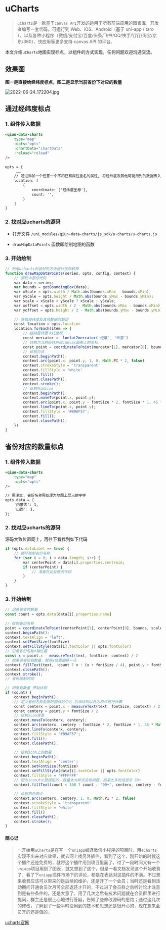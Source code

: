 # uCharts

> `uCharts`是一款基于`canvas API`开发的适用于所有前端应用的图表库，开发者编写一套代码，可运行到 Web、iOS、Android（基于 uni-app / taro ）、以及各种小程序（微信/支付宝/百度/头条/飞书/QQ/快手/钉钉/淘宝/京东/360）、快应用等更多支持 canvas API 的平台。

本文介绍`uCharts`地图实现标点，以组件的方式实现，任何问题欢迎沟通交流。

## 效果图
**图一是直接给经纬度标点，图二是显示当前省份下对应的数量**

![2022-06-24_172204.jpg](https://p1-juejin.byteimg.com/tos-cn-i-k3u1fbpfcp/d328c07db3814a3b9e6326e80e165d24~tplv-k3u1fbpfcp-watermark.image?)

## 通过经纬度标点

### 1. 组件传入数据

``` html
<qiun-data-charts 
    type="map"
    :opts="opts"
    :chartData="chartData"
    :reload="reload"
/>
        
opts = {
     ……
    // 通过添加一个任意一个不和已有属性重名的属性, 将经纬度及其他可能用到的数据传入
    location: [
        {
            coordinate: ['经纬度坐标'],
            count: '',
        }
    ]
}
```

### 2. 找对应ucharts的源码

- 打开文件 `/uni_modules/qiun-data-charts/js_sdk/u-charts/u-charts.js`

- `drawMapDataPoints` 函数即绘制地图的函数

### 3. 开始绘制

``` js
// 利用ucharts封装好的方法进行坐标转换
function drawMapDataPoints(series, opts, config, context) {
    // 源码中部分代码
    var data = series;
    var bounds = getBoundingBox(data);
    var xScale = opts.width / Math.abs(bounds.xMax - bounds.xMin);
    var yScale = opts.height / Math.abs(bounds.yMax - bounds.yMin);
    var scale = xScale < yScale ? xScale : yScale;
    var xoffset = opts.width / 2 - Math.abs(bounds.xMax - bounds.xMin) / 2 * scale;
    var yoffset = opts.height / 2 - Math.abs(bounds.yMax - bounds.yMin) / 2 * scale;
    
    // 获取经纬度及其他数据的数组
    const location = opts.location
    location.forEach(item => {
        // 经纬度转墨卡托坐标
        const mercator =  lonlat2mercator('经度', '纬度')
        // 转换为当前经纬对应canvas画布上的坐标
        const point = coordinateToPoint(mercator[1], mercator[0], bounds, scale, xoffset, yoffset);
        // 绘制白点
        context.beginPath();
        context.arc(point.x, point.y, 1, 0, Math.PI * 2, false)
        context.strokeStyle = 'transparent'
        context.fillStyle = 'white'
        context.fill()
        context.closePath();
        context.stroke();
        // 绘制标记icon
        context.beginPath();
        context.moveTo(point.x, point.y);
        context.arc(point.x, point.y - fontSize * 2, fontSize * 1, 45 * Math.PI/180, 135 * Math.PI/180, true);
        context.lineTo(point.x, point.y);
        context.fillStyle = '#B9AF57';
        context.fill();
        context.closePath();
    })
}
```

## 省份对应的数量标点

### 1. 组件传入数据

``` html
<qiun-data-charts 
    type="map"
    :opts="opts"
/>
​
// 需注意: 省份名称需处理为地图上显示的字样
opts.data = {
    '内蒙古': 1,
    '山西': 1,
};
```

### 2. 找对应ucharts的源码

源码大致位置同上，再往下看找到如下代码

``` js
if (opts.dataLabel == true) {
    // 循环绘制省份名称
    for (var i = 0; i < data.length; i++) {
        var centerPoint = data[i].properties.centroid;
        if (centerPoint) {
            // 准备在此处修改代码
        }
    }
}
```

### 3. 开始绘制

``` js
// 记录该省的数量
const count = opts.data[data[i].properties.name]
​
// 绘制省份名称
point = coordinateToPoint(centerPoint[1], centerPoint[0], bounds, scale, xoffset, yoffset);
context.beginPath();
context.textAlign = 'left';
context.setFontSize(fontSize)
context.setFillStyle(data[i].textColor || opts.fontColor)
// 记录省份名称x轴位置
const x = point.x - measureText(text, fontSize, context) / 2
// 如果该省份有数量，就将x位置偏移一点
context.fillText(text, !count ? x : (x + fontSize / 4), point.y + fontSize / 2);
context.closePath();
context.stroke();
// 省份绘制完成
​
// 如果有数量 开始绘制
if (count) {
    context.beginPath();
    // 定义省份名称前面的圆点的中心 后续绘制以此为原点进行计算
    const centerx = point.x - measureText(text, fontSize, context) / 2
    const centery = point.y + fontSize / 2
    // 绘制icon背景
    context.moveTo(centerx, centery);
    context.arc(centerx, centery - fontSize * 2, fontSize * 1, 45 * Math.PI/180, 135 * Math.PI/180, true);
    context.lineTo(centerx, centery);
    context.fillStyle = '#B9AF57';
    context.fill();
    context.closePath();
​
    // 绘制icon上的数量
    context.beginPath();
    context.textAlign = 'center';
    context.setFontSize(fontSize)
    context.setFillStyle(data[i].textColor || opts.fontColor)
    context.fillStyle = '#FFFFFF'
    // 因为icon大小是固定的，数量太大样式会有问题，如果太多的话显示 99+
    context.fillText(count < 100 ? count : '99+', centerx, centery - fontSize * 1.5)
    
    // 绘制白色圆点
    context.arc(centerx, centery, 1, 0, Math.PI * 2, false)
    context.strokeStyle = 'transparent'
    context.fillStyle = 'white'
    context.fill()
    context.closePath();
    context.stroke();
}
```
#### 随心记

> 一开始用`uCharts`是在写一个`uniapp`编译微信小程序的项目时，用`eCharts`实现不出来对应效果，就去网上找另外插件，看到了这个，刚开始的时候这个插件还是免费的，就将这个插件用到项目里面了。过了一段时间又有一个`uniapp`项目用到了图表，就又想到了这个，但是一看文档发现这个开始收费了，看了下`uniapp`插件市场下的评论，都是在表达对这插件的不满。不过想来收费应该可以带来的是后续的维护，还是开了一个会员；当时还是看到活动期间开通会员次月可全部返还才开的，不过进了会员群之后听讨论才注意到是有些条件的，还是大意了。用了几次之后有技术问题就在会员群里进行提问，群主还是很上心地进行答疑，告知了些修改源码的思路；通过这几次的修改，了解到了一些平时没用到的技术和思想还是很开心的，现在想来会员开的还是值的。

[ucharts官网](https://www.ucharts.cn/v2/#/)
